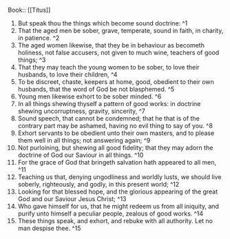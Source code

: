  Book:: [[Titus]]
 1. But speak thou the things which become sound doctrine: ^1
 2. That the aged men be sober, grave, temperate, sound in faith, in charity, in patience. ^2
 3. The aged women likewise, that they be in behaviour as becometh holiness, not false accusers, not given to much wine, teachers of good things; ^3
 4. That they may teach the young women to be sober, to love their husbands, to love their children, ^4
 5. To be discreet, chaste, keepers at home, good, obedient to their own husbands, that the word of God be not blasphemed. ^5
 6. Young men likewise exhort to be sober minded. ^6
 7. In all things shewing thyself a pattern of good works: in doctrine shewing uncorruptness, gravity, sincerity, ^7
 8. Sound speech, that cannot be condemned; that he that is of the contrary part may be ashamed, having no evil thing to say of you. ^8
 9. Exhort servants to be obedient unto their own masters, and to please them well in all things; not answering again; ^9
 10. Not purloining, but shewing all good fidelity; that they may adorn the doctrine of God our Saviour in all things. ^10
 11. For the grace of God that bringeth salvation hath appeared to all men, ^11
 12. Teaching us that, denying ungodliness and worldly lusts, we should live soberly, righteously, and godly, in this present world; ^12
 13. Looking for that blessed hope, and the glorious appearing of the great God and our Saviour Jesus Christ; ^13
 14. Who gave himself for us, that he might redeem us from all iniquity, and purify unto himself a peculiar people, zealous of good works. ^14
 15. These things speak, and exhort, and rebuke with all authority. Let no man despise thee. ^15
